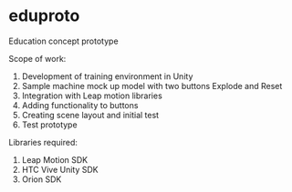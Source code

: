 # eduproto
Education concept prototype

Scope of work:
1. Development of training environment in Unity
2. Sample machine mock up model with two buttons Explode and Reset
3. Integration with Leap motion libraries
4. Adding functionality to buttons
5. Creating scene layout and initial test
6. Test prototype

Libraries required:
1. Leap Motion SDK
2. HTC Vive Unity SDK
3. Orion SDK
